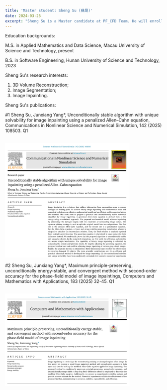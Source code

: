 ```yaml
---
title: 'Master student: Sheng Su (蘇晟)'
date: 2024-03-25
excerpt: "Sheng Su is a Master candidate at PF_CFD Team. He will enroll in 2024 fall semester. His research interests are: 3D volume reconstruction and Image processing.<br/><img src='/images/student2.png' width='200px'>"
---
```

Education backgrounds:

M.S. in Applied Mathematics and Data Science, Macau University of Science and Technology, present

B.S. in Software Engineering, Hunan University of Science and Technology, 2023

Sheng Su's research interests:

1. 3D Volume Reconstruction;
2. Image Segmentation;
3. Image Inpainting.

Sheng Su's publications:

#1 Sheng Su, Junxiang Yang*, Unconditionally stable algorithm with unique solvability for image inpainting using a penalized Allen–Cahn equation, Communications in Nonlinear Science and Numerical Simulation, 142 (2025) 108503. Q1

<br/><img src='/images/supaper1.png' width='400px'>

#2 Sheng Su, Junxiang Yang*, Maximum principle-preserving, unconditionally energy-stable, and convergent method with second-order accuracy for the 
phase-field model of image inpaintings, Computers and Mathematics with Applications, 183 (2025) 32-45. Q1

<br/><img src='/images/su2.png' width='400px'>
